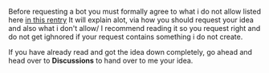 Before requesting a bot you must formally agree to what i do not allow listed here [in this rentry]() It will explain alot, via how you should request your idea and also what i don't allow/ I recommend reading it so you request right and do not get ighnored if your request contains something i do not create.

If you have already read and got the idea down completely, go ahead and head over to **Discussions** to hand over to me your idea.
